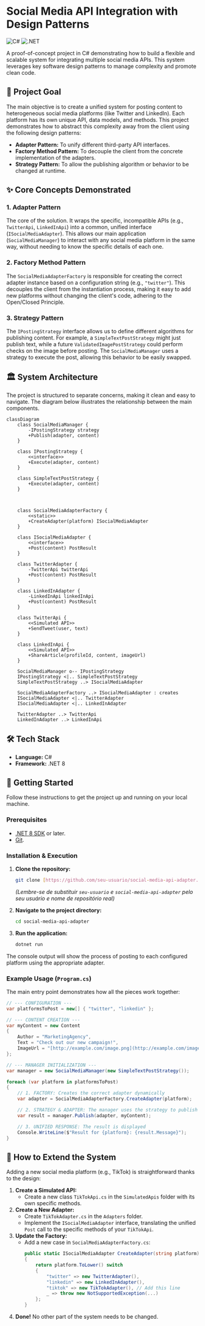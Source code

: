 # Social Media API Integration with Design Patterns

![C#](https://img.shields.io/badge/c%23-%23239120.svg?style=for-the-badge&logo=c-sharp&logoColor=white) ![.NET](https://img.shields.io/badge/.NET-5C2D91?style=for-the-badge&logo=dotnet&logoColor=white)

A proof-of-concept project in C# demonstrating how to build a flexible and scalable system for integrating multiple social media APIs. This system leverages key software design patterns to manage complexity and promote clean code.

## 🎯 Project Goal

The main objective is to create a unified system for posting content to heterogeneous social media platforms (like Twitter and LinkedIn). Each platform has its own unique API, data models, and methods. This project demonstrates how to abstract this complexity away from the client using the following design patterns:

- **Adapter Pattern:** To unify different third-party API interfaces.
- **Factory Method Pattern:** To decouple the client from the concrete implementation of the adapters.
- **Strategy Pattern:** To allow the publishing algorithm or behavior to be changed at runtime.

## ✨ Core Concepts Demonstrated

### 1. Adapter Pattern
The core of the solution. It wraps the specific, incompatible APIs (e.g., `TwitterApi`, `LinkedInApi`) into a common, unified interface (`ISocialMediaAdapter`). This allows our main application (`SocialMediaManager`) to interact with any social media platform in the same way, without needing to know the specific details of each one.

### 2. Factory Method Pattern
The `SocialMediaAdapterFactory` is responsible for creating the correct adapter instance based on a configuration string (e.g., `"twitter"`). This decouples the client from the instantiation process, making it easy to add new platforms without changing the client's code, adhering to the Open/Closed Principle.

### 3. Strategy Pattern
The `IPostingStrategy` interface allows us to define different algorithms for publishing content. For example, a `SimpleTextPostStrategy` might just publish text, while a future `ValidatedImagePostStrategy` could perform checks on the image before posting. The `SocialMediaManager` uses a strategy to execute the post, allowing this behavior to be easily swapped.

## 🏛️ System Architecture

The project is structured to separate concerns, making it clean and easy to navigate. The diagram below illustrates the relationship between the main components.

```mermaid
classDiagram
    class SocialMediaManager {
        -IPostingStrategy strategy
        +Publish(adapter, content)
    }

    class IPostingStrategy {
        <<interface>>
        +Execute(adapter, content)
    }

    class SimpleTextPostStrategy {
        +Execute(adapter, content)
    }



    class SocialMediaAdapterFactory {
        <<static>>
        +CreateAdapter(platform) ISocialMediaAdapter
    }

    class ISocialMediaAdapter {
        <<interface>>
        +Post(content) PostResult
    }

    class TwitterAdapter {
        -TwitterApi twitterApi
        +Post(content) PostResult
    }

    class LinkedInAdapter {
        -LinkedInApi linkedInApi
        +Post(content) PostResult
    }

    class TwitterApi {
        <<Simulated API>>
        +SendTweet(user, text)
    }
    
    class LinkedInApi {
        <<Simulated API>>
        +ShareArticle(profileId, content, imageUrl)
    }

    SocialMediaManager o-- IPostingStrategy
    IPostingStrategy <|.. SimpleTextPostStrategy
    SimpleTextPostStrategy ..> ISocialMediaAdapter
    
    SocialMediaAdapterFactory ..> ISocialMediaAdapter : creates
    ISocialMediaAdapter <|.. TwitterAdapter
    ISocialMediaAdapter <|.. LinkedInAdapter

    TwitterAdapter ..> TwitterApi
    LinkedInAdapter ..> LinkedInApi
```

## 🛠️ Tech Stack
- **Language:** C#
- **Framework:** .NET 8

## 🚀 Getting Started

Follow these instructions to get the project up and running on your local machine.

### Prerequisites
- [.NET 8 SDK](https://dotnet.microsoft.com/download/dotnet/8.0) or later.
- [Git](https://git-scm.com/).

### Installation & Execution

1.  **Clone the repository:**
    ```sh
    git clone [https://github.com/seu-usuario/social-media-api-adapter.git](https://github.com/seu-usuario/social-media-api-adapter.git)
    ```
    *(Lembre-se de substituir `seu-usuario` e `social-media-api-adapter` pelo seu usuário e nome de repositório real)*

2.  **Navigate to the project directory:**
    ```sh
    cd social-media-api-adapter
    ```

3.  **Run the application:**
    ```sh
    dotnet run
    ```

The console output will show the process of posting to each configured platform using the appropriate adapter.

### Example Usage (`Program.cs`)
The main entry point demonstrates how all the pieces work together:
```csharp
// --- CONFIGURATION ---
var platformsToPost = new[] { "twitter", "linkedin" };

// --- CONTENT CREATION ---
var myContent = new Content
{
    Author = "MarketingAgency",
    Text = "Check out our new campaign!",
    ImageUrl = "[http://example.com/image.png](http://example.com/image.png)"
};

// --- MANAGER INITIALIZATION ---
var manager = new SocialMediaManager(new SimpleTextPostStrategy());

foreach (var platform in platformsToPost)
{
    // 1. FACTORY: Creates the correct adapter dynamically
    var adapter = SocialMediaAdapterFactory.CreateAdapter(platform);

    // 2. STRATEGY & ADAPTER: The manager uses the strategy to publish
    var result = manager.Publish(adapter, myContent);

    // 3. UNIFIED RESPONSE: The result is displayed
    Console.WriteLine($"Result for {platform}: {result.Message}");
}
```

## 🧩 How to Extend the System

Adding a new social media platform (e.g., TikTok) is straightforward thanks to the design:

1.  **Create a Simulated API:**
    - Create a new class `TikTokApi.cs` in the `SimulatedApis` folder with its own specific methods.
2.  **Create a New Adapter:**
    - Create `TikTokAdapter.cs` in the `Adapters` folder.
    - Implement the `ISocialMediaAdapter` interface, translating the unified `Post` call to the specific methods of your `TikTokApi`.
3.  **Update the Factory:**
    - Add a new case in `SocialMediaAdapterFactory.cs`:
      ```csharp
      public static ISocialMediaAdapter CreateAdapter(string platform)
      {
          return platform.ToLower() switch
          {
              "twitter" => new TwitterAdapter(),
              "linkedin" => new LinkedInAdapter(),
              "tiktok" => new TikTokAdapter(), // Add this line
              _ => throw new NotSupportedException(...)
          };
      }
      ```
4.  **Done!** No other part of the system needs to be changed.

##
